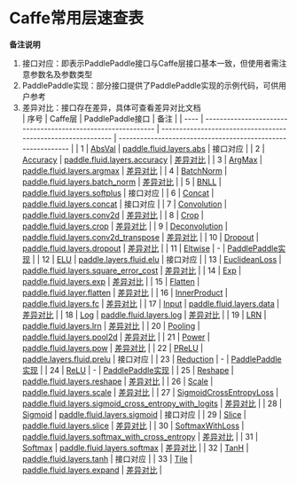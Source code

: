# Caffe常用层速查表

**备注说明**  
1. 接口对应：即表示PaddlePaddle接口与Caffe层接口基本一致，但使用者需注意参数名及参数类型  
2. PaddlePaddle实现：部分接口提供了PaddlePaddle实现的示例代码，可供用户参考  
3. 差异对比：接口存在差异，具体可查看差异对比文档  
| 序号 | Caffe层                                                      | PaddlePaddle接口                                             | 备注                                                         |
| ---- | ------------------------------------------------------------ | ------------------------------------------------------------ | ------------------------------------------------------------ |
| 1    | [AbsVal](http://caffe.berkeleyvision.org/tutorial/layers/absval.html) | [paddle.fluid.layers.abs](http://paddlepaddle.org/documentation/docs/zh/1.3/api_cn/layers_cn.html#permalink-182-abs) | 接口对应                                                     |
| 2    | [Accuracy](http://caffe.berkeleyvision.org/tutorial/layers/accuracy.html) | [paddle.fluid.layers.accuracy](http://paddlepaddle.org/documentation/docs/zh/1.3/api_cn/layers_cn.html#permalink-253-accuracy) | [差异对比](https://github.com/SunAhong1993/X2Paddle/blob/master/caffe2fluid/doc/Accuracy.md) |
| 3    | [ArgMax](http://caffe.berkeleyvision.org/tutorial/layers/argmax.html) | [paddle.fluid.layers.argmax](http://paddlepaddle.org/documentation/docs/zh/1.3/api_cn/layers_cn.html#permalink-204-argmax) | [差异对比](https://github.com/SunAhong1993/X2Paddle/blob/master/caffe2fluid/doc/ArgMax.md) |
| 4    | [BatchNorm](http://caffe.berkeleyvision.org/tutorial/layers/batchnorm.html) | [paddle.fluid.layers.batch_norm](http://paddlepaddle.org/documentation/docs/zh/1.3/api_cn/layers_cn.html#permalink-36-batch_norm) | [差异对比](https://github.com/SunAhong1993/X2Paddle/blob/master/caffe2fluid/doc/BatchNorm.md) |
| 5    | [BNLL](http://caffe.berkeleyvision.org/tutorial/layers/bnll.html) | [paddle.fluid.layers.softplus](http://paddlepaddle.org/documentation/docs/zh/1.3/api_cn/layers_cn.html#permalink-194-softplus) | 接口对应                                                     |
| 6    | [Concat](http://caffe.berkeleyvision.org/tutorial/layers/concat.html) | [paddle.fluid.layers.concat](http://paddlepaddle.org/documentation/docs/zh/1.3/api_cn/layers_cn.html#permalink-209-concat) | 接口对应                                                     |
| 7    | [Convolution](http://caffe.berkeleyvision.org/tutorial/layers/convolution.html) | [paddle.fluid.layers.conv2d](http://paddlepaddle.org/documentation/docs/zh/1.3/api_cn/layers_cn.html#permalink-45-conv2d) | [差异对比](https://github.com/SunAhong1993/X2Paddle/blob/master/caffe2fluid/doc/Convolution.md) |
| 8    | [Crop](http://caffe.berkeleyvision.org/tutorial/layers/crop.html) | [paddle.fluid.layers.crop](http://paddlepaddle.org/documentation/docs/zh/1.3/api_cn/layers_cn.html#permalink-51-crop) | [差异对比](https://github.com/SunAhong1993/X2Paddle/blob/master/caffe2fluid/doc/Crop.md) |
| 9    | [Deconvolution](http://caffe.berkeleyvision.org/tutorial/layers/deconvolution.html) | [paddle.fluid.layers.conv2d_transpose](http://paddlepaddle.org/documentation/docs/zh/1.3/api_cn/layers_cn.html#permalink-46-conv2d_transpose) | [差异对比](https://github.com/SunAhong1993/X2Paddle/blob/master/caffe2fluid/doc/Deconvolution.md) |
| 10   | [Dropout](http://caffe.berkeleyvision.org/tutorial/layers/dropout.html) | [paddle.fluid.layers.dropout](http://paddlepaddle.org/documentation/docs/zh/1.3/api_cn/layers_cn.html#permalink-56-dropout) | [差异对比](https://github.com/SunAhong1993/X2Paddle/blob/master/caffe2fluid/doc/Dropout.md) |
| 11   | [Eltwise](http://caffe.berkeleyvision.org/tutorial/layers/eltwise.html) | -                                                            | [PaddlePaddle实现](https://github.com/SunAhong1993/X2Paddle/blob/master/caffe2fluid/doc/Eltwise.md) |
| 12   | [ELU](http://caffe.berkeleyvision.org/tutorial/layers/elu.html) | [paddle.layers.fluid.elu](http://paddlepaddle.org/documentation/docs/zh/1.3/api_cn/layers_cn.html#permalink-68-elu) | 接口对应                                                     |
| 13   | [EuclideanLoss](http://caffe.berkeleyvision.org/tutorial/layers/euclideanloss.html) | [paddle.fluid.layers.square_error_cost](http://paddlepaddle.org/documentation/docs/zh/1.3/api_cn/layers_cn.html#permalink-167-square_error_cost) | [差异对比](https://github.com/SunAhong1993/X2Paddle/blob/master/caffe2fluid/doc/EuclideanLoss.md) |
| 14   | [Exp](http://caffe.berkeleyvision.org/tutorial/layers/exp.html) | [paddle.fluid.layers.exp](http://paddlepaddle.org/documentation/docs/zh/1.3/api_cn/layers_cn.html#permalink-186-exp) | [差异对比](https://github.com/SunAhong1993/X2Paddle/blob/master/caffe2fluid/doc/Exp.md) |
| 15   | [Flatten](http://caffe.berkeleyvision.org/tutorial/layers/flatten.html) | [paddle.fluid.layer.flatten](http://paddlepaddle.org/documentation/docs/zh/1.3/api_cn/layers_cn.html#permalink-72-flatten) | [差异对比](https://github.com/SunAhong1993/X2Paddle/blob/master/caffe2fluid/doc/Flatten.md) |
| 16   | [InnerProduct](http://caffe.berkeleyvision.org/tutorial/layers/innerproduct.html) | [paddle.fluid.layers.fc](http://paddlepaddle.org/documentation/docs/zh/1.3/api_cn/layers_cn.html#permalink-71-fc) | [差异对比](https://github.com/SunAhong1993/X2Paddle/blob/master/caffe2fluid/doc/InnerProduct.md) |
| 17   | [Input](http://caffe.berkeleyvision.org/tutorial/layers/input.html) | [paddle.fluid.layers.data](http://paddlepaddle.org/documentation/docs/zh/1.3/api_cn/layers_cn.html#permalink-20-data) | [差异对比](https://github.com/SunAhong1993/X2Paddle/blob/master/caffe2fluid/doc/Input.md) |
| 18   | [Log](http://caffe.berkeleyvision.org/tutorial/layers/log.html) | [paddle.fluid.layers.log](http://paddlepaddle.org/documentation/docs/zh/1.3/api_cn/layers_cn.html#permalink-93-log) | [差异对比](https://github.com/SunAhong1993/X2Paddle/blob/master/caffe2fluid/doc/Log.md) |
| 19   | [LRN](http://caffe.berkeleyvision.org/tutorial/layers/lrn.html) | [paddle.fluid.layers.lrn](http://paddlepaddle.org/documentation/docs/zh/1.3/api_cn/layers_cn.html#permalink-99-lrn) | [差异对比](https://github.com/SunAhong1993/X2Paddle/blob/master/caffe2fluid/doc/LRN.md) |
| 20   | [Pooling](http://caffe.berkeleyvision.org/tutorial/layers/pooling.html) | [paddle.fluid.layers.pool2d](http://paddlepaddle.org/documentation/docs/zh/1.3/api_cn/layers_cn.html#permalink-115-pool2d) | [差异对比](https://github.com/SunAhong1993/X2Paddle/blob/master/caffe2fluid/doc/Pooling.md) |
| 21   | [Power](http://caffe.berkeleyvision.org/tutorial/layers/power.html) | [paddle.fluid.layers.pow](http://paddlepaddle.org/documentation/docs/zh/1.3/api_cn/layers_cn.html#permalink-117-pow) | [差异对比](https://github.com/SunAhong1993/X2Paddle/blob/master/caffe2fluid/doc/Power.md) |
| 22   | [PReLU](http://caffe.berkeleyvision.org/tutorial/layers/prelu.html) | [paddle.layers.fluid.prelu](http://paddlepaddle.org/documentation/docs/zh/1.3/api_cn/layers_cn.html#permalink-118-prelu) | 接口对应                                                     |
| 23   | [Reduction](http://caffe.berkeleyvision.org/tutorial/layers/reduction.html) | -                                                            | [PaddlePaddle实现](https://github.com/SunAhong1993/X2Paddle/blob/master/caffe2fluid/doc/Reduction.md) |
| 24   | [ReLU](http://caffe.berkeleyvision.org/tutorial/layers/relu.html) | -                                                            | [PaddlePaddle实现](https://github.com/SunAhong1993/X2Paddle/blob/master/caffe2fluid/doc/ReLU.md) |
| 25   | [Reshape](http://caffe.berkeleyvision.org/tutorial/layers/reshape.html) | [paddle.fluid.layers.reshape](http://paddlepaddle.org/documentation/docs/zh/1.3/api_cn/layers_cn.html#permalink-130-reshape) | [差异对比](https://github.com/SunAhong1993/X2Paddle/blob/master/caffe2fluid/doc/Reshape.md) |
| 26   | [Scale](http://caffe.berkeleyvision.org/tutorial/layers/scale.html) | [paddle.fluid.layers.scale](http://paddlepaddle.org/documentation/docs/zh/1.3/api_cn/layers_cn.html#permalink-137-scale) | [差异对比](https://github.com/SunAhong1993/X2Paddle/blob/master/caffe2fluid/doc/Scale.md) |
| 27   | [SigmoidCrossEntropyLoss](http://caffe.berkeleyvision.org/tutorial/layers/sigmoidcrossentropyloss.html) | [paddle.fluid.layers.sigmoid_cross_entropy_with_logits](http://paddlepaddle.org/documentation/docs/zh/1.3/api_cn/layers_cn.html#permalink-158-sigmoid_cross_entropy_with_logits) | [差异对比](https://github.com/SunAhong1993/X2Paddle/blob/master/caffe2fluid/doc/SigmoidCrossEntropyLoss.md) |
| 28   | [Sigmoid](http://caffe.berkeleyvision.org/tutorial/layers/sigmoid.html) | [paddle.fluid.layers.sigmoid](http://paddlepaddle.org/documentation/docs/zh/1.3/api_cn/layers_cn.html#permalink-192-sigmoid) | 接口对应                                                     |
| 29   | [Slice](http://caffe.berkeleyvision.org/tutorial/layers/slice.html) | [paddle.fluid.layers.slice](http://paddlepaddle.org/documentation/docs/zh/1.3/api_cn/layers_cn.html#permalink-160-slice) | [差异对比](https://github.com/SunAhong1993/X2Paddle/blob/master/caffe2fluid/doc/Slice.md) |
| 30   | [SoftmaxWithLoss](http://caffe.berkeleyvision.org/tutorial/layers/softmaxwithloss.html) | [paddle.fluid.layers.softmax_with_cross_entropy](http://paddlepaddle.org/documentation/docs/zh/1.3/api_cn/layers_cn.html#permalink-164-softmax_with_cross_entropy) | [差异对比](https://github.com/SunAhong1993/X2Paddle/blob/master/caffe2fluid/doc/SofmaxWithLoss.md) |
| 31   | [Softmax](http://caffe.berkeleyvision.org/tutorial/layers/softmax.html) | [paddle.fluid.layers.softmax](http://paddlepaddle.org/documentation/docs/zh/1.3/api_cn/layers_cn.html#permalink-163-softmax) | [差异对比](https://github.com/SunAhong1993/X2Paddle/blob/master/caffe2fluid/doc/Sofmax.md) |
| 32   | [TanH](http://caffe.berkeleyvision.org/tutorial/layers/tanh.html) | [paddle.fluid.layers.tanh](http://paddlepaddle.org/documentation/docs/zh/1.3/api_cn/layers_cn.html#permalink-199-tanh) | 接口对应                                                     |
| 33   | [Tile](http://caffe.berkeleyvision.org/tutorial/layers/tile.html) | [paddle.fluid.layers.expand](http://paddlepaddle.org/documentation/docs/zh/1.3/api_cn/layers_cn.html#permalink-70-expand) | [差异对比](https://github.com/SunAhong1993/X2Paddle/blob/master/caffe2fluid/doc/Tile.md) |
